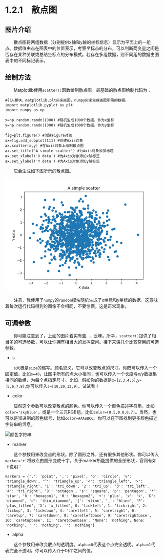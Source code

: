 # 1.2.1&emsp;散点图

## 图片介绍
&emsp;&emsp;散点图将两组数据（分别提供x轴和y轴的坐标信息）显示为平面上的一组点。数据值由点在图表中的位置表示，考察坐标点的分布，可以判断两变量之间是否存在某种关联或总结坐标点的分布模式。若存在多组数据，则不同组的数据由图表中的不同标记表示。
## 绘制方法
&emsp;&emsp;Matplotlib使用`scatter()`函数绘制散点图。最基础的散点图绘制代码为：

```
#引入模块，matplotlib.plt用来画图，numpy用来生成画图所需的数据。
import matplotlib.pyplot as plt
import numpy as np

x=np.random.randn(1000) #随机生成1000个数据，作为x坐标
y=np.random.randn(1000) #随机生成1000个数据，作为y坐标

fig=plt.figure() #创建Figure对象
ax=fig.add_subplot(111) #创建Axis对象
ax.scatter(x,y) #在Axis对象上绘制散点图
ax.set_title('A simple scatter') #为Axis对象添加标题
ax.set_xlabel('X data') #为Axis对象添加x轴标签
ax.set_ylabel('Y data') #为Axis对象添加y轴标签
```

&emsp;&emsp;它会生成如下图所示的散点图。

![A simple scatter](https://github.com/Cathayaliu/Pyhton-Data-Visualization-Intro/blob/master/picture/chapter%201/A%20simple%20scatter.png)

&emsp;&emsp;注意，我使用了`numpy`的`random`模块随机生成了x坐标和y坐标的数据。这意味着每次运行代码得到的图像不会相同，不要惊慌，这是正常现象。

## 可调参数

&emsp;&emsp;你可能注意到了，上面的图片着实有些……乏味。所幸，`scatter()`提供了相当多的可选参数，可以让你拥有相当大的发挥空间。接下来讲几个比较常用的可选参数。

* s

&emsp;&emsp;`s`大概是`size`的缩写。顾名思义，它可以改变散点的尺寸。你既可以传入一个固定值，比如`s=40`，让图中所有的点大小相同；也可以传入一个长度与x/y数据集相同的数组，为每个点指定尺寸。比如，假如你的数据是`x=[2,3,4,5]`,`y=[5,6,7,8]`,你可以传入`s=[10,20,13,9]`。试试看！

* color

&emsp;&emsp;显然这个参数可以改变散点的颜色。你可以传入一个颜色描述字符串，比如`color='skyblue'`，或是一个三元RGB组，比如`color=(0.5,0.8,0.7)`。当然，也可以是16进制的颜色标号，比如`color=#AABBCC`。你可以在下图找到更多颜色描述字符串的信息。

![颜色字符串](https://images2015.cnblogs.com/blog/682463/201611/682463-20161130140039052-1274666212.png)

* marker

&emsp;&emsp;这个参数用来改变点的形状。除了圆形之外，还有很多其他形状。你可以传入`marker='+'`将散点由圆形变成十字。关于marker所能提供的全部形状，官网有如下说明：

```
markers = {'.': 'point', ',': 'pixel', 'o': 'circle', 'v': 'triangle_down', '^': 'triangle_up', '<': 'triangle_left', '>': 'triangle_right', '1': 'tri_down', '2': 'tri_up', '3': 'tri_left', '4': 'tri_right', '8': 'octagon', 's': 'square', 'p': 'pentagon', '*': 'star', 'h': 'hexagon1', 'H': 'hexagon2', '+': 'plus', 'x': 'x', 'D': 'diamond', 'd': 'thin_diamond', '|': 'vline', '_': 'hline', 'P': 'plus_filled', 'X': 'x_filled', 0: 'tickleft', 1: 'tickright', 2: 'tickup', 3: 'tickdown', 4: 'caretleft', 5: 'caretright', 6: 'caretup', 7: 'caretdown', 8: 'caretleftbase', 9: 'caretrightbase', 10: 'caretupbase', 11: 'caretdownbase', 'None': 'nothing', None: 'nothing', ' ': 'nothing', '': 'nothing'}
```

* alpha

&emsp;&emsp;这个参数用来改变散点的透明度。`alpha=0`代表这个点完全透明。`alpha=1`代表完全不透明。你可以传入介于0和1之间的值。
